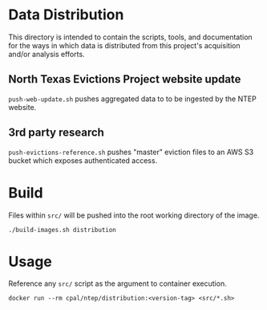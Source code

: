 # Data Distribution

This directory is intended to contain the scripts, tools, and documentation for
the ways in which data is distributed from this project's acquisition and/or
analysis efforts.

## North Texas Evictions Project website update

`push-web-update.sh` pushes aggregated data to to be ingested by the NTEP website.

## 3rd party research

`push-evictions-reference.sh` pushes "master" eviction files to an AWS S3 bucket
which exposes authenticated access.


# Build

Files within `src/` will be pushed into the root working directory of the image.

`./build-images.sh distribution`

# Usage

Reference any `src/` script as the argument to container execution.

`docker run --rm cpal/ntep/distribution:<version-tag> <src/*.sh>`

